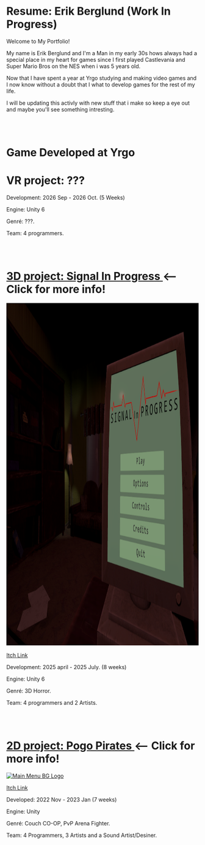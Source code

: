 <body>
  <h1 >Resume: Erik Berglund (Work In Progress)</h1>
    <p> Welcome to My Portfolio! </p>
    <p>
      My name is Erik Berglund and I'm a Man in my early 30s hows always had a special place in my heart for games since I first played Castlevania and Super Mario Bros on the NES when i was 5 years old.
    </p>
    <p>
      Now that I have spent a year at Yrgo studying and making video games and I now know without a doubt that I what to develop games for the rest of my life.
    </p>
    <p>
      I will be updating this activly with new stuff that i make so keep a eye out and maybe you'll see something intresting.
    </p>
    <br>
    <br>

  <h1> Game Developed at Yrgo </h1>
    <h1> VR project: ??? </h2>
    <!--
    <a href="https://yrgo-game-creator.itch.io/signal-in-progress">
      <img width="1188" height="676" alt="Signal In Progress" src="https://github.com/user-attachments/assets/123d3460-c59c-4656-9810-f91403698d39" />
    </a>
    <a href=https://yrgo-game-creator.itch.io/signal-in-progress> <p> Itch Link </p> </a>
    -->
    <p> Development: 2026 Sep - 2026 Oct. (5 Weeks)</p> 
    <!-- <p> My Role: . </p> -->
    <p> Engine: Unity 6 </p>
    <p> Genré: ???. </p>
    <p> Team: 4 programmers. </em> </p>
    
  <br>
  <br>
  
  <h1> <a href=https://github.com/Erik2333/Resume_ErikBerglund/blob/main/Yrgo%20Projects/Signal%20In%20Progress.md> 3D project: Signal In Progress </a> <-- Click for more info! </h1>
    <img width="1596" height="894" alt="Main Menu BG Logo" src="Yrgo Projects/Images/Signal In Progress Menu.png" />
    <a href=https://yrgo-game-creator.itch.io/signal-in-progress> <p> Itch Link </p> </a>
    <p> Development: 2025 april - 2025 July. (8 weeks) </p>
    <!-- <p> My Role: Programming Sound System, Main Menu UI and user Settings. </p> -->
    <p> Engine: Unity 6 </p>
    <p> Genré: 3D Horror. </p>
    <p> Team: 4 programmers and 2 Artists. </em> </p>
    
  <br>
  <br>
  
  <h1> <a href=https://github.com/Erik2333/Resume_ErikBerglund/blob/main/Yrgo%20Projects/Pogo%20Pirates.md> 2D project: Pogo Pirates </a> <-- Click for more info! </h1>
    <a href="https://yrgo-game-creator.itch.io/pogopirates">
      <img width="1596" height="894" alt="Main Menu BG Logo" src="https://github.com/user-attachments/assets/fbfabe9b-5019-4837-a5b5-e438731db905" />
    </a>
    <a href="https://yrgo-game-creator.itch.io/pogopirates"> <p> Itch Link </p> </a>
    <p> Developed: 2022 Nov - 2023 Jan (7 weeks) </p>
    <!-- <p> My Role: Sound and Level design </p> -->
    <p> Engine: Unity </p>
    <p> Genré: Couch CO-OP, PvP Arena Fighter. </p>
    <p> Team: 4 Programmers, 3 Artists and a Sound Artist/Desiner. </p>
    
  <br>
  <br>
</body>
